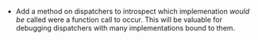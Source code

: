 * Add a method on dispatchers to introspect which implemenation *would be* 
  called were a function call to occur. This will be valuable for debugging
  dispatchers with many implementations bound to them.
